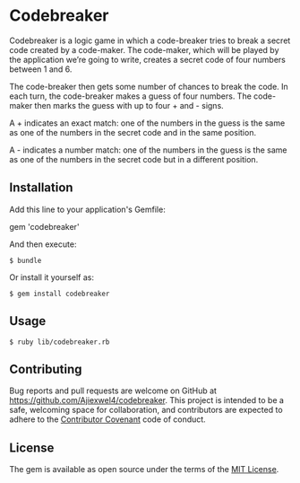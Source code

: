# Codebreaker

Codebreaker is a logic game in which a code-breaker tries to break a secret code created by a code-maker. The code-maker, which will be played by the application we’re going to write, creates a secret code of four numbers between 1 and 6.


The code-breaker then gets some number of chances to break the code. In each turn, the code-breaker makes a guess of four numbers. The code-maker then marks the guess with up to four + and - signs.


A + indicates an exact match: one of the numbers in the guess is the same as one of the numbers in the secret code and in the same position.


A - indicates a number match: one of the numbers in the guess is the same as one of the numbers in the secret code but in a different position.

## Installation

Add this line to your application's Gemfile:

gem 'codebreaker'

And then execute:

    $ bundle

Or install it yourself as:

    $ gem install codebreaker

## Usage

	$ ruby lib/codebreaker.rb 

## Contributing

Bug reports and pull requests are welcome on GitHub at https://github.com/Ajiexwel4/codebreaker. This project is intended to be a safe, welcoming space for collaboration, and contributors are expected to adhere to the [Contributor Covenant](http://contributor-covenant.org) code of conduct.


## License

The gem is available as open source under the terms of the [MIT License](http://opensource.org/licenses/MIT).

